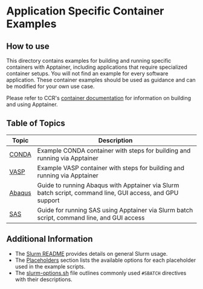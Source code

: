 # Application Specific Container Examples

## How to use

This directory contains examples for building and running specific containers with Apptainer, including applications that require specialized container setups. You will not find an example for every software application. These container examples should be used as guidance and can be modified for your own use case.

Please refer to CCR's [container documentation](https://docs.ccr.buffalo.edu/en/latest/howto/containerization/) for information on building and using Apptainer.

## Table of Topics

| Topic                                | Description |
|--------------------------------------|------------------------|
| [CONDA](./conda)                     | Example CONDA container with steps for building and running via Apptainer |
| [VASP](./vasp)                       | Example VASP container with steps for building and running via Apptainer |
| [Abaqus](./abaqus)                   | Guide to running Abaqus with Apptainer via Slurm batch script, command line, GUI access, and GPU support |
| [SAS](./sas)                         | Guide for running SAS using Apptainer via Slurm batch script, command line, and GUI access |

## Additional Information

- The [Slurm README](../../slurm/README.md) provides details on general Slurm usage.
- The [Placeholders](../../slurm/README.md#placeholders) section lists the available options for each placeholder used in the example scripts.
- The [slurm-options.sh](../../slurm/slurm-options.sh) file outlines commonly used `#SBATCH` directives with their descriptions.
